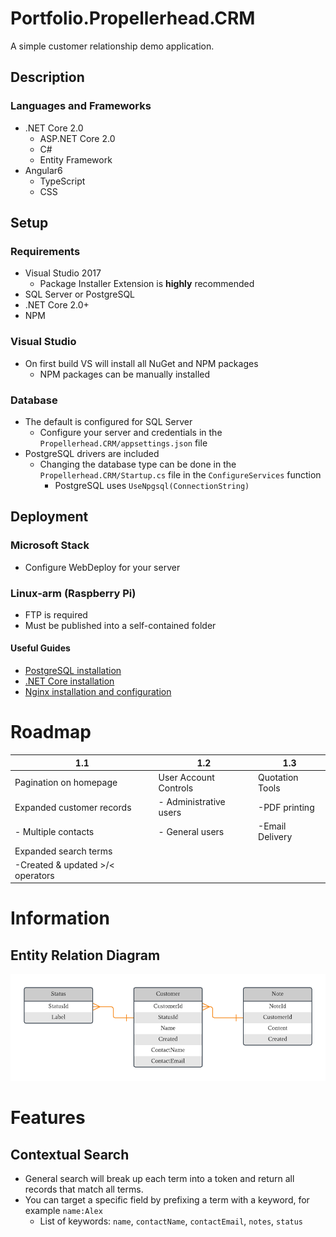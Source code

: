 # Portfolio.Propellerhead.CRM
A simple customer relationship demo application. 

## Description
### Languages and Frameworks
* .NET Core 2.0
  * ASP.NET Core 2.0
  * C#
  * Entity Framework
* Angular6
  * TypeScript
  * CSS

## Setup
### Requirements
* Visual Studio 2017
  * Package Installer Extension is **highly** recommended
* SQL Server or PostgreSQL
* .NET Core 2.0+
* NPM
### Visual Studio
* On first build VS will install all NuGet and NPM packages
  * NPM packages can be manually installed
### Database
* The default is configured for SQL Server
  * Configure your server and credentials in the `Propellerhead.CRM/appsettings.json` file
* PostgreSQL drivers are included
  * Changing the database type can be done in the `Propellerhead.CRM/Startup.cs` file in the `ConfigureServices` function
    * PostgreSQL uses `UseNpgsql(ConnectionString)`

## Deployment
### Microsoft Stack
* Configure WebDeploy for your server
### Linux-arm (Raspberry Pi)
* FTP is required
* Must be published into a self-contained folder
#### Useful Guides
* [PostgreSQL installation](https://opensource.com/article/17/10/set-postgres-database-your-raspberry-pi)
* [.NET Core installation](https://blogs.msdn.microsoft.com/david/2017/07/20/setting_up_raspian_and_dotnet_core_2_0_on_a_raspberry_pi/)
* [Nginx installation and configuration](https://docs.microsoft.com/en-ca/aspnet/core/host-and-deploy/linux-nginx?view=aspnetcore-2.0&tabs=aspnetcore2x)

# Roadmap
| 1.1                               | 1.2                    |  1.3             |
| -------------                     |-------------           | -----            |
| Pagination on homepage            | User Account Controls  | Quotation Tools  |
| Expanded customer records         | - Administrative users | -PDF printing    |
| - Multiple contacts               | - General users        | -Email Delivery  |
| Expanded search terms             |                        |                  |
|  -Created & updated >/< operators |                        |                  |


# Information
## Entity Relation Diagram
![alt text](https://raw.githubusercontent.com/aflegel/Portfolio.Propellerhead.CRM/master/Documents/Propellerhead%20CRM%20ERD.png "ERD")

# Features
## Contextual Search
* General search will break up each term into a token and return all records that match all terms.
* You can target a specific field by prefixing a term with a keyword, for example `name:Alex`
  * List of keywords: `name`, `contactName`, `contactEmail`, `notes`, `status`